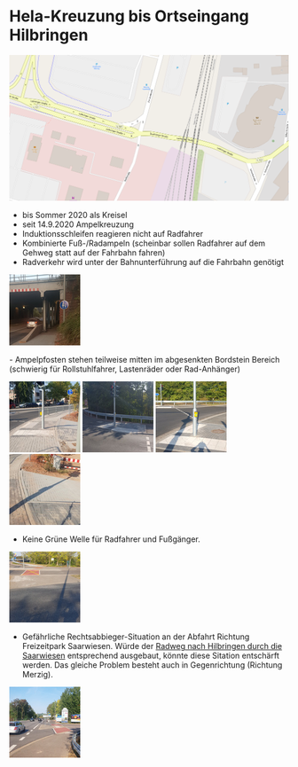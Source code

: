# Hela-Kreuzung bis Ortseingang Hilbringen

![Karte Hela-Kreuzung](media/map-Hela-Kreuzung.png)

- bis Sommer 2020 als Kreisel
- seit 14.9.2020 Ampelkreuzung
- Induktionsschleifen reagieren nicht auf Radfahrer
- Kombinierte Fuß-/Radampeln (scheinbar sollen Radfahrer auf dem Gehweg statt auf der Fahrbahn fahren)
- Radverkehr wird unter der Bahnunterführung auf die Fahrbahn genötigt
<p><a href="media/20200917_193635.jpg"><img alt="Radweg-Ende-Lothringerstr" src="media/thumb-20200917_193635.jpg"/></a></p>
- Ampelpfosten stehen teilweise mitten im abgesenkten Bordstein Bereich (schwierig für Rollstuhlfahrer, Lastenräder oder Rad-Anhänger)
<p>
  <a href="media/20200919_095052.jpg"><img alt="Ampelpfosten 1" src="media/thumb-20200919_095052.jpg"/></a>
  <a href="media/20200919_113201.jpg"><img alt="Ampelpfosten 2" src="media/thumb-20200919_113201.jpg"/></a>
  <a href="media/20200919_095506.jpg"><img alt="Ampelpfosten 3" src="media/thumb-20200919_095506.jpg"/></a>
  <a href="media/20200919_095100.jpg"><img alt="Ampelpfosten Detail" src="media/thumb-20200919_095100.jpg"/></a>
</p>

- Keine Grüne Welle für Radfahrer und Fußgänger.

<a href="media/20200919_095150.jpg"><img alt="Mindestens Zwei Ampelphasen" src="media/thumb-20200919_095150.jpg"/></a>

- Gefährliche Rechtsabbieger-Situation an der Abfahrt Richtung Freizeitpark Saarwiesen.
Würde der [Radweg nach Hilbringen durch die Saarwiesen](saarwiesen.md) entsprechend ausgebaut, könnte diese Sitation entschärft werden.
Das gleiche Problem besteht auch in Gegenrichtung (Richtung Merzig).

<a href="media/20200919_095356.jpg"><img alt="Abzweig Saarwiesen" src="media/thumb-20200919_095356.jpg"/></a>


